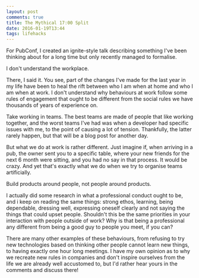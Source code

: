 ```yaml
---
layout: post
comments: true
title: The Mythical 17:00 Split
date: 2016-01-19T13:44
tags: lifehacks
---
```

For PubConf, I created an ignite-style talk describing something I've been thinking about for a long time but only recently managed to formalise.

I don't understand the workplace.

There, I said it. You see, part of the changes I've made for the last year in my life have been to heal the rift between who I am when at home and who I am when at work. I don't understand why behaviours at work follow some rules of engagement that ought to be different from the social rules we have thousands of years of experience on.

Take working in teams. The best teams are made of people that like working together, and the worst teams I've had was when a developer had specific issues with me, to the point of causing a lot of tension. Thankfully, the latter rarely happen, but that will be a blog post for another day.

But what we do at work is rather different. Just imagine if, when arriving in a pub, the owner sent you to a specific table, where your new friends for the next 6 month were sitting, and you had no say in that process. It would be crazy. And yet that's exactly what we do when we try to organise teams artificially.

Build products around people, not people around products.

I actually did some research in what a professional conduct ought to be, and i keep on reading the same things: strong ethos, learning, being dependable, dressing well, expressing oneself clearly and not saying the things that could upset people. Shouldn't this be the same priorities in your interaction with people outside of work? Why is that being a professional any  different from being a good guy to people you meet, if you can?

There are many other examples of these behaviours, from refusing to try new technologies based on thinking other people cannot learn new things, to having exactly one hour long meetings. I have my own opinion as to why we recreate new rules in companies and don't inspire ourselves from the life we are already well accustomed to, but I'd rather hear yours in the comments and discuss there!